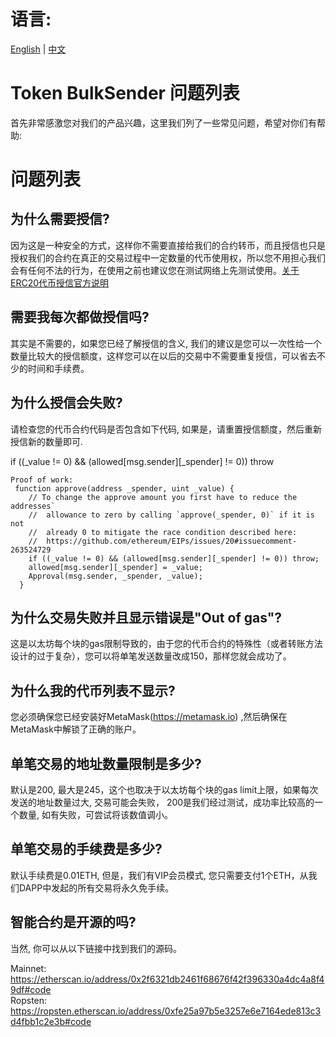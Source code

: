  # 语言:
[English](https://github.com/howeguo/Token-BulkSender/blob/master/FAQ.md)  | [中文](https://github.com/howeguo/Token-BulkSender/blob/master/FAQ_%E4%B8%AD%E6%96%87.md)

# Token BulkSender 问题列表

首先非常感激您对我们的产品兴趣，这里我们列了一些常见问题，希望对你们有帮助:

# 问题列表

## 为什么需要授信?
因为这是一种安全的方式，这样你不需要直接给我们的合约转币，而且授信也只是授权我们的合约在真正的交易过程中一定数量的代币使用权，所以您不用担心我们会有任何不法的行为，在使用之前也建议您在测试网络上先测试使用。[关于ERC20代币授信官方说明](https://theethereum.wiki/w/index.php/ERC20_Token_Standard#Approve_And_TransferFrom_Token_Balance)

## 需要我每次都做授信吗?
其实是不需要的，如果您已经了解授信的含义, 我们的建议是您可以一次性给一个数量比较大的授信额度，这样您可以在以后的交易中不需要重复授信，可以省去不少的时间和手续费。

## 为什么授信会失败?
请检查您的代币合约代码是否包含如下代码, 如果是，请重置授信额度，然后重新授信新的数量即可.

if ((_value != 0) && (allowed[msg.sender][_spender] != 0)) throw
```
Proof of work:
 function approve(address _spender, uint _value) {
    // To change the approve amount you first have to reduce the addresses`
    //  allowance to zero by calling `approve(_spender, 0)` if it is not
    //  already 0 to mitigate the race condition described here:
    //  https://github.com/ethereum/EIPs/issues/20#issuecomment-263524729
    if ((_value != 0) && (allowed[msg.sender][_spender] != 0)) throw;
    allowed[msg.sender][_spender] = _value;
    Approval(msg.sender, _spender, _value);
  }
```

## 为什么交易失败并且显示错误是"Out of gas"?
这是以太坊每个块的gas限制导致的，由于您的代币合约的特殊性（或者转账方法设计的过于复杂），您可以将单笔发送数量改成150，那样您就会成功了。

## 为什么我的代币列表不显示?
您必须确保您已经安装好MetaMask(https://metamask.io) ,然后确保在MetaMask中解锁了正确的账户。

## 单笔交易的地址数量限制是多少?
默认是200, 最大是245，这个也取决于以太坊每个块的gas limit上限，如果每次发送的地址数量过大, 交易可能会失败， 200是我们经过测试，成功率比较高的一个数量, 如有失败，可尝试将该数值调小。

## 单笔交易的手续费是多少?
默认手续费是0.01ETH, 但是，我们有VIP会员模式, 您只需要支付1个ETH，从我们DAPP中发起的所有交易将永久免手续。

## 智能合约是开源的吗?
当然, 你可以从以下链接中找到我们的源码。

Mainnet: https://etherscan.io/address/0x2f6321db2461f68676f42f396330a4dc4a8f49df#code  
Ropsten: https://ropsten.etherscan.io/address/0xfe25a97b5e3257e6e7164ede813c3d4fbb1c2e3b#code










